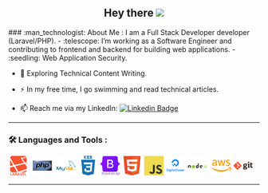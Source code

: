 
<!--
**Kipcubic/kipcubic** is a ✨ _special_ ✨ repository because its `README.md` (this file) appears on your GitHub profile.

Here are some ideas to get you started:

- 🔭 I’m currently working on ...
- 🌱 I’m currently learning ...
- 👯 I’m looking to collaborate on ...
- 🤔 I’m looking for help with ...
- 💬 Ask me about ...
- 📫 How to reach me: ...
- 😄 Pronouns: ...
- ⚡ Fun fact: ...
-->

<div id="header" align="center">
 
  <h2>
    Hey there 
    <img src="https://media.giphy.com/media/hvRJCLFzcasrR4ia7z/giphy.gif" width="30px"/>
  </h2>
</div>
<div align="center">
</div>
### :man_technologist: About Me :
I am a Full Stack Developer developer (Laravel/PHP).
- :telescope: I’m working as a Software Engineer and contributing to frontend and backend for building web applications.
- :seedling: Web Application Security.

- :seedling: Exploring Technical Content Writing.

- :zap: In my free time, I go swimming and read technical articles.

- :mailbox:  Reach me via my LinkedIn: [![Linkedin Badge](https://img.shields.io/badge/-Kipkemoi-blue?style=flat&logo=Linkedin&logoColor=white)](https://www.linkedin.com/in/kipkemoi-evans-818875106/)

---

### :hammer_and_wrench: Languages and Tools :
<div>
  <img src="https://github.com/devicons/devicon/blob/master/icons/laravel/laravel-plain-wordmark.svg" title="Laravel" alt="Laravel" width="40" height="40"/>&nbsp;
  <img src="https://github.com/devicons/devicon/blob/master/icons/php/php-original.svg" title="PHP" alt="PHP" width="40" height="40"/>&nbsp;
  <img src="https://github.com/devicons/devicon/blob/master/icons/mysql/mysql-original-wordmark.svg" title="MySQL"  alt="MySQL" width="40" height="40"/>&nbsp;<img src="https://github.com/devicons/devicon/blob/master/icons/css3/css3-plain-wordmark.svg"  title="CSS3" alt="CSS" width="40" height="40"/>&nbsp;<img src="https://github.com/devicons/devicon/blob/master/icons/bootstrap/bootstrap-original-wordmark.svg" title="Boostrap" alt="Boostrap" width="40" height="40"/>&nbsp;<img src="https://github.com/devicons/devicon/blob/master/icons/html5/html5-original.svg" title="HTML5" alt="HTML" width="40" height="40"/>&nbsp;<img src="https://github.com/devicons/devicon/blob/master/icons/javascript/javascript-original.svg" title="JavaScript" alt="JavaScript" width="40" height="40"/>&nbsp;<img src="https://github.com/devicons/devicon/blob/master/icons/digitalocean/digitalocean-original-wordmark.svg" title="Digital Ocean" alt="Digital Ocean" width="40" height="40"/>&nbsp;<img src="https://github.com/devicons/devicon/blob/master/icons/nodejs/nodejs-original-wordmark.svg" title="NodeJS" alt="NodeJS" width="40" height="40"/>&nbsp;  <img src="https://github.com/devicons/devicon/blob/master/icons/amazonwebservices/amazonwebservices-plain-wordmark.svg" title="AWS" alt="AWS" width="40" height="40"/>&nbsp;<img src="https://github.com/devicons/devicon/blob/master/icons/git/git-original-wordmark.svg" title="Git" alt="Git" width="40" height="40"/>&nbsp;
</div>

---


